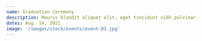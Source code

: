 ```yaml
---
name: Graduation Ceremony
description: Mauris blandit aliquet elit, eget tincidunt nibh pulvinar a. Curabitur non nulla sit amet nisl tempus convallis quis ac lectus.
dates: Aug. 14, 2021
image: '/images/stock/events/event-01.jpg'
---
```

